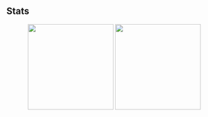 ## Stats

<div align="center">
  <img height="200px" src="https://github-readme-stats.vercel.app/api?username=m19e&show_icons=true&count_private=true&icon_color=515558&title_color=515558&text_color=515558" />
  <img height="200px" src="https://github-readme-stats.vercel.app/api/top-langs/?username=m19e&langs_count=3" />
</div>

